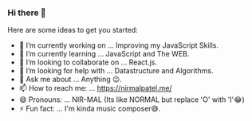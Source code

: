 ### Hi there 👋

Here are some ideas to get you started:

- 🔭 I’m currently working on ... Improving my JavaScript Skills.
- 🌱 I’m currently learning ... JavaScript and The WEB.
- 👯 I’m looking to collaborate on ... React.js.
- 🤔 I’m looking for help with ... Datastructure and Algorithms.
- 💬 Ask me about ... Anything 😉.
- 📫 How to reach me: ... https://nirmalpatel.me/
- 😄 Pronouns: ... NIR-MAL (Its like NORMAL but replace 'O' with 'I'😂)
- ⚡ Fun fact: ... I'm kinda music composer😅.

 
